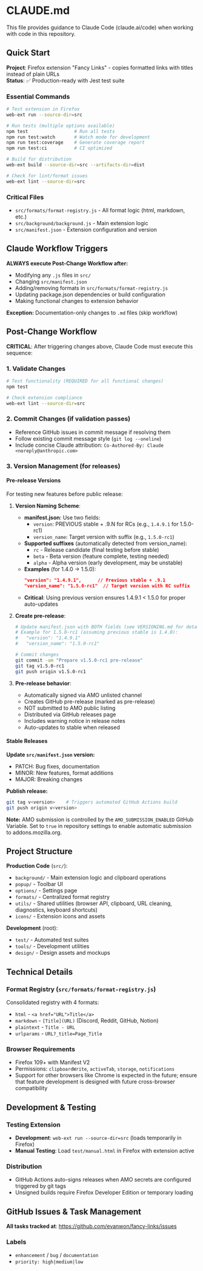 # CLAUDE.md

This file provides guidance to Claude Code (claude.ai/code) when working with code in this repository.

## Quick Start

**Project**: Firefox extension "Fancy Links" - copies formatted links with titles instead of plain URLs  
**Status**: ✅ Production-ready with Jest test suite

### Essential Commands
```bash
# Test extension in Firefox
web-ext run --source-dir=src

# Run tests (multiple options available)
npm test                 # Run all tests
npm run test:watch       # Watch mode for development
npm run test:coverage    # Generate coverage report
npm run test:ci          # CI optimized

# Build for distribution
web-ext build --source-dir=src --artifacts-dir=dist

# Check for lint/format issues
web-ext lint --source-dir=src
```

### Critical Files
- `src/formats/format-registry.js` - All format logic (html, markdown, etc.)
- `src/background/background.js` - Main extension logic
- `src/manifest.json` - Extension configuration and version

## Claude Workflow Triggers

**ALWAYS execute Post-Change Workflow after:**
- Modifying any `.js` files in `src/`
- Changing `src/manifest.json` 
- Adding/removing formats in `src/formats/format-registry.js`
- Updating package.json dependencies or build configuration
- Making functional changes to extension behavior

**Exception:** Documentation-only changes to `.md` files (skip workflow)

## Post-Change Workflow

**CRITICAL**: After triggering changes above, Claude Code must execute this sequence:

### 1. Validate Changes
```bash
# Test functionality (REQUIRED for all functional changes)
npm test

# Check extension compliance
web-ext lint --source-dir=src
```

### 2. Commit Changes (if validation passes)
- Reference GitHub issues in commit message if resolving them
- Follow existing commit message style (`git log --oneline`)
- Include concise Claude attribution: `Co-Authored-By: Claude <noreply@anthropic.com>`

### 3. Version Management (for releases)

#### Pre-release Versions
For testing new features before public release:

1. **Version Naming Scheme**:
   - **manifest.json**: Use two fields:
     - `version`: PREVIOUS stable + .9.N for RCs (e.g., `1.4.9.1` for 1.5.0-rc1)
     - `version_name`: Target version with suffix (e.g., `1.5.0-rc1`)
   - **Supported suffixes** (automatically detected from version_name):
     - `rc` - Release candidate (final testing before stable)
     - `beta` - Beta version (feature complete, testing needed)
     - `alpha` - Alpha version (early development, may be unstable)
   - **Examples** (for 1.4.0 → 1.5.0):
     ```json
     "version": "1.4.9.1",      // Previous stable + .9.1
     "version_name": "1.5.0-rc1"  // Target version with RC suffix
     ```
   - **Critical**: Using previous version ensures 1.4.9.1 < 1.5.0 for proper auto-updates

2. **Create pre-release**:
   ```bash
   # Update manifest.json with BOTH fields (see VERSIONING.md for details)
   # Example for 1.5.0-rc1 (assuming previous stable is 1.4.0):
   #   "version": "1.4.9.1"
   #   "version_name": "1.5.0-rc1"

   # Commit changes
   git commit -am "Prepare v1.5.0-rc1 pre-release"
   git tag v1.5.0-rc1
   git push origin v1.5.0-rc1
   ```

3. **Pre-release behavior**:
   - Automatically signed via AMO unlisted channel
   - Creates GitHub pre-release (marked as pre-release)
   - NOT submitted to AMO public listing
   - Distributed via GitHub releases page
   - Includes warning notice in release notes
   - Auto-updates to stable when released

#### Stable Releases
**Update `src/manifest.json` version:**
- PATCH: Bug fixes, documentation
- MINOR: New features, format additions
- MAJOR: Breaking changes

**Publish release:**
```bash
git tag v<version>    # Triggers automated GitHub Actions build
git push origin v<version>
```

**Note:** AMO submission is controlled by the `AMO_SUBMISSION_ENABLED` GitHub Variable.
Set to `true` in repository settings to enable automatic submission to addons.mozilla.org.

## Project Structure

**Production Code** (`src/`):
- `background/` - Main extension logic and clipboard operations  
- `popup/` - Toolbar UI
- `options/` - Settings page
- `formats/` - Centralized format registry
- `utils/` - Shared utilities (browser API, clipboard, URL cleaning, diagnostics, keyboard shortcuts)
- `icons/` - Extension icons and assets

**Development** (root):
- `test/` - Automated test suites
- `tools/` - Development utilities  
- `design/` - Design assets and mockups

## Technical Details

### Format Registry (`src/formats/format-registry.js`)
Consolidated registry with 4 formats:
- `html` - `<a href="URL">Title</a>`
- `markdown` - `[Title](URL)` (Discord, Reddit, GitHub, Notion)
- `plaintext` - `Title - URL`
- `urlparams` - `URL?_title=Page_Title`

### Browser Requirements
- Firefox 109+ with Manifest V2
- Permissions: `clipboardWrite`, `activeTab`, `storage`, `notifications`
- Support for other browsers like Chrome is expected in the future; ensure that feature development is designed with future cross-browser compatibility

## Development & Testing

### Testing Extension
- **Development**: `web-ext run --source-dir=src` (loads temporarily in Firefox)
- **Manual Testing**: Load `test/manual.html` in Firefox with extension active

### Distribution
- GitHub Actions auto-signs releases when AMO secrets are configured triggered by git tags
- Unsigned builds require Firefox Developer Edition or temporary loading

## GitHub Issues & Task Management

**All tasks tracked at**: https://github.com/evanwon/fancy-links/issues

### Labels
- `enhancement` / `bug` / `documentation` 
- `priority: high|medium|low`